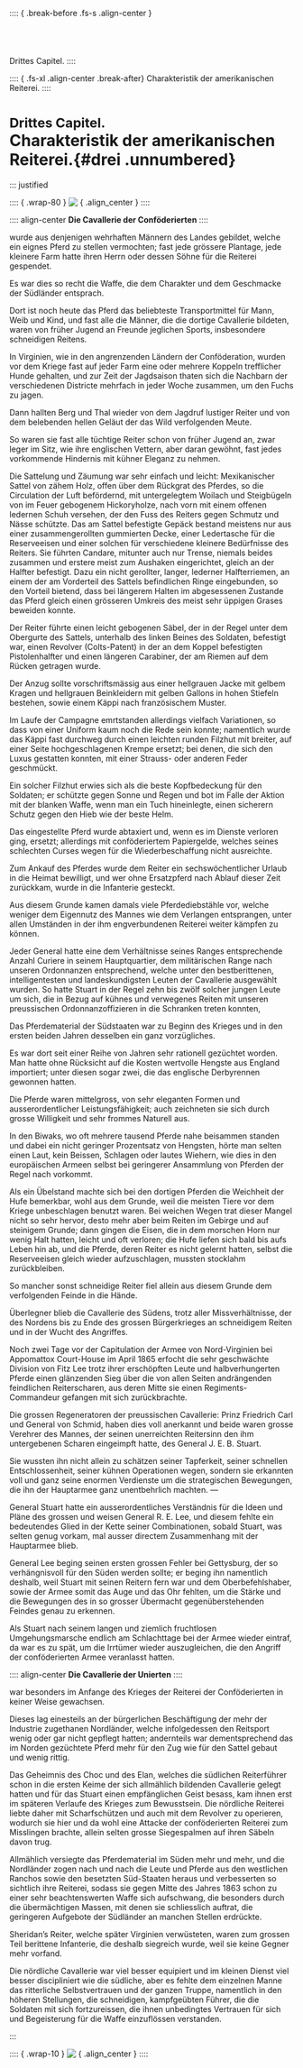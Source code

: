 :::: { .break-before .fs-s .align-center }
<br /><br /><br /> <br /><br />Drittes Capitel.
::::

:::: { .fs-xl .align-center  .break-after}
Charakteristik der amerikanischen Reiterei.
::::


# <small>Drittes Capitel. </small><br /> Charakteristik der amerikanischen Reiterei.{#drei .unnumbered}

::: justified

:::: { .wrap-80 }
![&nbsp;](Die_grosse_Reiterschlacht_bei_BrandyStation_058.jpg ""){ .align_center }
::::

:::: align-center
**Die Cavallerie der Conföderierten**
::::

wurde aus denjenigen wehrhaften Männern des Landes gebildet, welche ein eignes
Pferd zu stellen vermochten; fast jede grössere Plantage, jede kleinere Farm
hatte ihren Herrn oder dessen Söhne für die Reiterei gespendet.

Es war dies so recht die Waffe, die dem Charakter und dem Geschmacke der
Südländer entsprach.

Dort ist noch heute das Pferd das beliebteste Transportmittel für Mann, Weib und
Kind, und fast alle die Männer, die die dortige Cavallerie bildeten, waren von
früher Jugend an Freunde jeglichen Sports, insbesondere schneidigen Reitens.

In Virginien, wie in den angrenzenden Ländern der Conföderation, wurden vor dem
Kriege fast auf jeder Farm eine oder mehrere Koppeln trefflicher Hunde gehalten,
und zur Zeit der Jagdsaison thaten sich die Nachbarn der verschiedenen Districte
mehrfach in jeder Woche zusammen, um den Fuchs zu jagen.

Dann hallten Berg und Thal wieder von dem Jagdruf lustiger Reiter und von dem
belebenden hellen Geläut der das Wild verfolgenden Meute.

So waren sie fast alle tüchtige Reiter schon von früher Jugend an, zwar leger im
Sitz, wie ihre englischen Vettern, aber daran gewöhnt, fast jedes vorkommende
Hindernis mit kühner Eleganz zu nehmen.

Die Sattelung und Zäumung war sehr einfach und leicht: Mexikanischer Sattel von
zähem Holz, offen über dem Rückgrat des Pferdes, so die Circulation der Luft
befördernd, mit untergelegtem Woilach und Steigbügeln von im Feuer gebogenem
Hickoryholze, nach vorn mit einem offenen ledernen Schuh versehen, der den Fuss
des Reiters gegen Schmutz und Nässe schützte. Das am Sattel befestigte Gepäck
bestand meistens nur aus einer zusammengerollten gummierten Decke, einer
Ledertasche für die Reserveeisen und einer solchen für verschiedene kleinere
Bedürfnisse des Reiters. Sie führten Candare, mitunter auch nur Trense, niemals
beides zusammen und erstere meist zum Aushaken eingerichtet, gleich an der
Halfter befestigt. Dazu ein nicht gerollter, langer, lederner Halfterriemen, an
einem der am Vorderteil des Sattels befindlichen Ringe eingebunden, so den
Vorteil bietend, dass bei längerem Halten im abgesessenen Zustande das Pferd
gleich einen grösseren Umkreis des meist sehr üppigen Grases beweiden konnte.

Der Reiter führte einen leicht gebogenen Säbel, der in der Regel unter dem
Obergurte des Sattels, unterhalb des linken Beines des Soldaten, befestigt war,
einen Revolver (Colts-Patent) in der an dem Koppel befestigten Pistolenhalfter
und einen längeren Carabiner, der am Riemen auf dem Rücken getragen wurde.

Der Anzug sollte vorschriftsmässig aus einer hellgrauen Jacke mit gelbem Kragen
und hellgrauen Beinkleidern mit gelben Gallons in hohen Stiefeln bestehen, sowie
einem Käppi nach französischem Muster.

Im Laufe der Campagne emrtstanden allerdings vielfach Variationen, so dass von
einer Uniform kaum noch die Rede sein konnte; namentlich wurde das Käppi fast
durchweg durch einen leichten runden Filzhut mit breiter, auf einer Seite
hochgeschlagenen Krempe ersetzt; bei denen, die sich den Luxus gestatten
konnten, mit einer Strauss- oder anderen Feder geschmückt.

Ein solcher Filzhut erwies sich als die beste Kopfbedeckung für den Soldaten; er
schützte gegen Sonne und Regen und bot im Falle der Aktion mit der blanken
Waffe, wenn man ein Tuch hineinlegte, einen sicherern Schutz gegen den Hieb wie
der beste Helm.

Das eingestellte Pferd wurde abtaxiert und, wenn es im Dienste verloren ging,
ersetzt; allerdings mit conföderiertem Papiergelde, welches seines schlechten
Curses wegen für die Wiederbeschaffung nicht ausreichte.

Zum Ankauf des Pferdes wurde dem Reiter ein sechswöchentlicher Urlaub in die
Heimat bewilligt, und wer ohne Ersatzpferd nach Ablauf dieser Zeit zurückkam,
wurde in die Infanterie gesteckt.

Aus diesem Grunde kamen damals viele Pferdediebstähle vor, welche weniger dem
Eigennutz des Mannes wie dem Verlangen entsprangen, unter allen Umständen in der
ihm engverbundenen Reiterei weiter kämpfen zu können.

Jeder General hatte eine dem Verhältnisse seines Ranges entsprechende Anzahl
Curiere in seinem Hauptquartier, dem militärischen Range nach unseren
Ordonnanzen entsprechend, welche unter den bestberittenen, intelligentesten und
landeskundigsten Leuten der Cavallerie ausgewählt wurden. So hatte Stuart in der
Regel zehn bis zwölf solcher jungen Leute um sich, die in Bezug auf kühnes und
verwegenes Reiten mit unseren preussischen Ordonnanzoffizieren in die Schranken
treten konnten,

Das Pferdematerial der Südstaaten war zu Beginn des Krieges und in den ersten
beiden Jahren desselben ein ganz vorzügliches.

Es war dort seit einer Reihe von Jahren sehr rationell gezüchtet worden. Man
hatte ohne Rücksicht auf die Kosten wertvolle Hengste aus England importiert;
unter diesen sogar zwei, die das englische Derbyrennen gewonnen hatten.

Die Pferde waren mittelgross, von sehr eleganten Formen und ausserordentlicher
Leistungsfähigkeit; auch zeichneten sie sich durch grosse Willigkeit und sehr
frommes Naturell aus.

In den Biwaks, wo oft mehrere tausend Pferde nahe beisammen standen und dabei
ein nicht geringer Prozentsatz von Hengsten, hörte man selten einen Laut, kein
Beissen, Schlagen oder lautes Wiehern, wie dies in den europäischen Armeen
selbst bei geringerer Ansammlung von Pferden der Regel nach vorkommt.

Als ein Übelstand machte sich bei den dortigen Pferden die Weichheit der Hufe
bemerkbar, wohl aus dem Grunde, weil die meisten Tiere vor dem Kriege
unbeschlagen benutzt waren. Bei weichen Wegen trat dieser Mangel nicht so sehr
hervor, desto mehr aber beim Reiten im Gebirge und auf steinigem Grunde; dann
gingen die Eisen, die in dem morschen Horn nur wenig Halt hatten, leicht und oft
verloren; die Hufe liefen sich bald bis aufs Leben hin ab, und die Pferde, deren
Reiter es nicht gelernt hatten, selbst die Reserveeisen gleich wieder
aufzuschlagen, mussten stocklahm zurückbleiben.

So mancher sonst schneidige Reiter fiel allein aus diesem Grunde dem
verfolgenden Feinde in die Hände.

Überlegner blieb die Cavallerie des Südens, trotz aller Missverhältnisse, der
des Nordens bis zu Ende des grossen Bürgerkrieges an schneidigem Reiten und in
der Wucht des Angriffes.

Noch zwei Tage vor der Capitulation der Armee von Nord-Virginien bei Appomattox
Court-House im April 1865 erfocht die sehr geschwächte Division von Fitz Lee
trotz ihrer erschöpften Leute und halbverhungerten Pferde einen glänzenden Sieg
über die von allen Seiten andrängenden feindlichen Reiterscharen, aus deren
Mitte sie einen Regiments-Commandeur gefangen mit sich zurückbrachte.

Die grossen Regeneratoren der preussischen Cavallerie: Prinz Friedrich Carl und
General von Schmid, haben dies voll anerkannt und beide waren grosse Verehrer
des Mannes, der seinen unerreichten Reitersinn den ihm untergebenen Scharen
eingeimpft hatte, des General J. E. B. Stuart.

Sie wussten ihn nicht allein zu schätzen seiner Tapferkeit, seiner schnellen
Entschlossenheit, seiner kühnen Operationen wegen, sondern sie erkannten voll
und ganz seine enormen Verdienste um die strategischen Bewegungen, die ihn der
Hauptarmee ganz unentbehrlich machten. —

General Stuart hatte ein ausserordentliches Verständnis für die Ideen und Pläne
des grossen und weisen General R. E. Lee, und diesem fehlte ein bedeutendes
Glied in der Kette seiner Combinationen, sobald Stuart, was selten genug vorkam,
mal ausser directem Zusammenhang mit der Hauptarmee blieb.

General Lee beging seinen ersten grossen Fehler bei Gettysburg, der so
verhängnisvoll für den Süden werden sollte; er beging ihn namentlich deshalb,
weil Stuart mit seinen Reitern fern war und dem Oberbefehlshaber, sowie der
Armee somit das Auge und das Ohr fehlten, um die Stärke und die Bewegungen des
in so grosser Übermacht gegenüberstehenden Feindes genau zu erkennen.

Als Stuart nach seinem langen und ziemlich fruchtlosen Umgehungsmarsche endlich
am Schlachttage bei der Armee wieder eintraf, da war es zu spät, um die Irrtümer
wieder auszugleichen, die den Angriff der conföderierten Armee veranlasst
hatten.

:::: align-center
**Die Cavallerie der Unierten**
::::

war besonders im Anfange des Krieges der Reiterei der Conföderierten in keiner
Weise gewachsen.

Dieses lag einesteils an der bürgerlichen Beschäftigung der mehr der Industrie
zugethanen Nordländer, welche infolgedessen den Reitsport wenig oder gar nicht
gepflegt hatten; andernteils war dementsprechend das im Norden gezüchtete Pferd
mehr für den Zug wie für den Sattel gebaut und wenig rittig.

Das Geheimnis des Choc und des Elan, welches die südlichen Reiterführer schon in
die ersten Keime der sich allmählich bildenden Cavallerie gelegt hatten und für
das Stuart einen empfänglichen Geist besass, kam ihnen erst im späteren Verlaufe
des Krieges zum Bewusstsein. Die nördliche Reiterei liebte daher mit
Scharfschützen und auch mit dem Revolver zu operieren, wodurch sie hier und da
wohl eine Attacke der conföderierten Reiterei zum Misslingen brachte, allein
selten grosse Siegespalmen auf ihren Säbeln davon trug.

Allmählich versiegte das Pferdematerial im Süden mehr und mehr, und die
Nordländer zogen nach und nach die Leute und Pferde aus den westlichen Ranchos
sowie den besetzten Süd-Staaten heraus und verbesserten so sichtlich ihre
Reiterei, sodass sie gegen Mitte des Jahres 1863 schon zu einer sehr
beachtenswerten Waffe sich aufschwang, die besonders durch die übermächtigen
Massen, mit denen sie schliesslich auftrat, die geringeren Aufgebote der
Südländer an manchen Stellen erdrückte.

Sheridan’s Reiter, welche später Virginien verwüsteten, waren zum grossen Teil
berittene Infanterie, die deshalb siegreich wurde, weil sie keine Gegner mehr
vorfand.

Die nördliche Cavallerie war viel besser equipiert und im kleinen Dienst viel
besser discipliniert wie die südliche, aber es fehlte dem einzelnen Manne das
ritterliche Selbstvertrauen und der ganzen Truppe, namentlich in den höheren
Stellungen, die schneidigen, kampfgeübten Führer, die die Soldaten mit sich
fortzureissen, die ihnen unbedingtes Vertrauen für sich und Begeisterung für die
Waffe einzuflössen verstanden.

:::

:::: { .wrap-10 }
![&nbsp;](logo1.jpg ""){ .align_center }
::::

